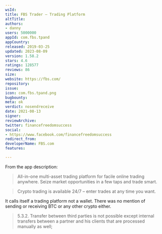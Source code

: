```yaml
---
wsId: 
title: FBS Trader — Trading Platform
altTitle: 
authors:
- danny
users: 5000000
appId: com.fbs.tpand
appCountry: 
released: 2019-03-25
updated: 2023-08-09
version: 1.58.2
stars: 4.6
ratings: 128577
reviews: 86
size: 
website: https://fbs.com/
repository: 
issue: 
icon: com.fbs.tpand.png
bugbounty: 
meta: ok
verdict: nosendreceive
date: 2021-08-13
signer: 
reviewArchive: 
twitter: financefreedomsuccess
social:
- https://www.facebook.com/financefreedomsuccess
redirect_from: 
developerName: FBS.com
features: 

---
```


From the app description:
>All-in-one multi-asset trading platform for facile online trading anywhere. Seize market opportunities in a few taps and trade smart.

>Crypto trading is available 24/7 – enter trades at any time you want.

It calls itself a trading platform not a wallet. There was no mention of sending or receiving BTC or any other crypto either.

>5.3.2. Transfer between third parties is not possible except internal transfers between a partner and his clients that are processed manually as well;
